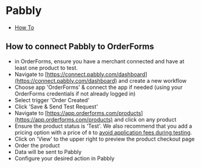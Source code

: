 # Pabbly

- [How To](#how-to)

<a name="how-to"></a>

## How to connect Pabbly to OrderForms

- in OrderForms, ensure you have a merchant connected and have at least one product to test.
- Navigate to [https://connect.pabbly.com/dashboard](https://connect.pabbly.com/dashboard) and create a new workflow
- Choose app 'OrderForms' & connect the app if needed (using your OrderForms credentials if not already logged in)
- Select trigger 'Order Created'
- Click 'Save & Send Test Request'
- Navigate to [https://app.orderforms.com/products](https://app.orderforms.com/products) and click on any product
- Ensure the product status is 'Test'. We also recommend that you add a pricing option with a price of `0` to [avoid application fees during testing](/docs/{{version}}/products#product-testing).
- Click on 'View' to the upper right to preview the product checkout page
- Order the product
- Data will be sent to Pabbly
- Configure your desired action in Pabbly
